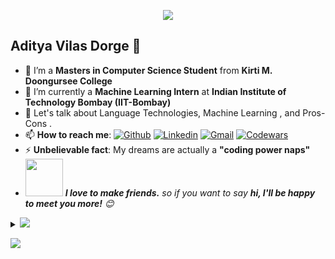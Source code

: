 <p align="center"><img src="https://pa1.narvii.com/5798/b28ff42fd4718eff17ae44576bc60733d4c26658_00.gif"></p>

## Aditya Vilas Dorge 🌻
- 🔭 I’m a **Masters in Computer Science Student** from **Kirti M. Doongursee College**
- 🌱 I’m currently a **Machine Learning Intern** at **Indian Institute of Technology Bombay (IIT-Bombay)**
- 💬 Let's talk about Language Technologies, Machine Learning , and Pros-Cons .
- 📫 **How to reach me**:
[![Github](https://img.shields.io/badge/-Github-000?style=flat&logo=Github&logoColor=white)](https://github.com/adityadorge)
[![Linkedin](https://img.shields.io/badge/-LinkedIn-blue?style=flat&logo=Linkedin&logoColor=white)](https://www.linkedin.com/in/aditya-d-99b5141bb)
[![Gmail](https://img.shields.io/badge/-Gmail-c14438?style=flat&logo=Gmail&logoColor=white)](mailto:adityadorge07@gmail.com)
[![Codewars](https://img.shields.io/badge/-Codewars-c14438?style=flat&logo=Codewars&logoColor=white)](https://www.codewars.com/users/Aditya%20%20Dorge)
- ⚡ **Unbelievable fact**: My dreams are actually a **"coding power naps"**
- <img src="https://media.giphy.com/media/LnQjpWaON8nhr21vNW/giphy.gif" width="60"> <em><b>I love to make friends.</b> so if you want to say <b>hi, I'll be happy to meet you more!</b> 😊</em>

<details>
<summary>
  <a><img src="https://img.shields.io/badge/-Expand%20to%20know%20more-b03544?style=for-the-badge" /></a>
</summary>

### Little More About Me 📑

I am a unique individual with my own thoughts, feelings, and experiences. I love to watch anime :dancing_men: , listen to music :saxophone:	, play video games :video_game: and reading books :books:. I am passionate about learning emerging technologies :computer: and have strong problem-solving abilities :abacus:, critical thinking skills :brain:, and research skills :man_student: to perform well in a team in a fast-paced environment.

### Languages ,Tools and Frameworks :scroll:
<div><p>
  <img src="https://i.giphy.com/media/LMt9638dO8dftAjtco/200.webp"   width="50">
  <img src="https://media.giphy.com/media/3rCcV6sC1o2GY/giphy.gif" width="50">
  <img src="https://i.ibb.co/NSKhd5H/output-onlinegiftools-2.gif" width="75">
  <img src="https://cdn.myportfolio.com/45214904-6a61-4e23-98d6-b140f8654a40/2db08590-8869-4127-b190-84e31d550239_rw_600.gif?h=7db4a26fd8f436e20c82f49cde968322" width="70">
  <img src="https://cdn.thekrishna.in/img/icon/gnubash.svg" width="50" >
  <img src="https://i.giphy.com/media/IdyAQJVN2kVPNUrojM/200.webp" width="50">
  <img src="https://media.giphy.com/media/kH1DBkPNyZPOk0BxrM/giphy.gif" width="100">
  <img src="https://media.giphy.com/media/SU2ic3wTfuC6JhD1lA/giphy.gif" width="50">
  <img src="https://media3.giphy.com/media/v1.Y2lkPTc5MGI3NjExcHBma2JtOWxvc2JhMno3eWllbnY1dGZwOG9xZ3o5b2M3ZWRnenlmaiZlcD12MV9naWZzX3NlYXJjaCZjdD1n/vISmwpBJUNYzukTnVx/giphy.gif" width="100">
</p></div>
<div><p>
  <img src="https://i.ibb.co/yX21jSY/output-onlinegiftools.gif" width="125">
</p></div>

### Achievements :trophy:
<h2>Codewars 🥇</h2>
<div class='container'>
<img style="height: auto; width: 47%;" class="img" src="https://github.r2v.ch/codewars?user=Aditya%20%20Dorge&theme=gradient" />
<img style="height: auto; width: 45%;" class="img" src="https://codewars-stats-ignacio-cuadra.vercel.app/?username=Aditya%20%20Dorge&theme=halloween" />
</div>

<h2>Github 🥇</h2>
<div class='container'>
<img style="height: auto; width: 52%;" class="img" src="https://github-readme-stats.vercel.app/api?username=adityadorge&show_icons=true&theme=tokyonight" />
<img style="height: auto; width: 40%;" class="img" src="https://github-readme-stats.vercel.app/api/top-langs/?username=adityadorge&theme=tokyonight&langs_count=8&layout=compact" />
</div>

[![An image of @adityadorge's Holopin badges, which is a link to view their full Holopin profile](https://holopin.me/adityadorge)](https://holopin.io/@adityadorge)

<br></details>
<!-- footer --!>
<img src="https://imgur.com/rilHVxA.png"/>
